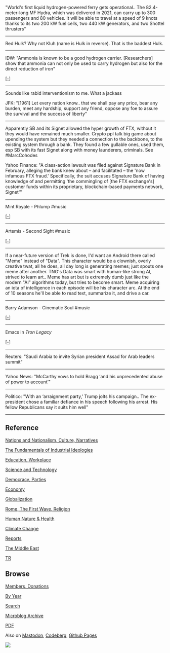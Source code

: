 
"World's first liquid hydrogen-powered ferry gets operational.. The
82.4-meter-long MF Hydra, which was delivered in 2021, can carry up to
300 passengers and 80 vehicles. It will be able to travel at a speed
of 9 knots thanks to its two 200 kW fuel cells, two 440 kW generators,
and two Shottel thrusters"

---

Red Hulk? Why not Kluh (name is Hulk in reverse). That is the baddest
Hulk.

---

IDW: "Ammonia is known to be a good hydrogen carrier. [Researchers]
show that ammonia can not only be used to carry hydrogen but also for
the direct reduction of iron"

[[-]](https://idw-online.de/en/news811876)

---

Sounds like rabid interventionism to me. What a jackass

JFK: "[1961] Let every nation know..  that we shall pay any price,
bear any burden, meet any hardship, support any friend, oppose any foe
to assure the survival and the success of liberty"

---

Apparently SB and its Signet allowed the hyper growth of FTX, without
it they would have remained much smaller. Crypto ppl talk big game
about upending the system but they needed a connection to the
backbone, to the existing system through a bank. They found a few
gullable ones, used them, esp SB with its fast Signet along with money
launderers, criminals. See \#MarcCohodes

Yahoo Finance: "A class-action lawsuit was filed against Signature
Bank in February, alleging the bank knew about – and facilitated – the
'now infamous FTX fraud.' Specifically, the suit accuses Signature
Bank of having knowledge of and permitting 'the commingling of [the
FTX exchange's] customer funds within its proprietary,
blockchain-based payments network, Signet'"

---

Mint Royale - Phlump \#music

[[-]](https://youtu.be/Xat1kcBhH4I)

---

Artemis - Second Sight \#music

[[-]](https://youtu.be/zeNwptYkYG8)

---

If a near-future version of Trek is done, I'd want an Android there
called "Meme" instead of "Data". This character would be a clownish,
overly creative twat, all he does, all day long is generating memes;
just spouts one meme after another. TNG's Data was smart with
human-like strong AI, strived to learn art.. Meme has art but is
extremely dumb just like the modern "AI" algorithms today, but tries
to become smart. Meme acquiring an iota of intelligence in each
episode will be his character arc. At the end of 10 seasons he'll be
able to read text, summarize it, and drive a car.

---

Barry Adamson - Cinematic Soul \#music

[[-]](https://youtu.be/WGYc40UivOs?t=61)

---

Emacs in *Tron Legacy*

[[-]](https://i0.wp.com/craphound.com/images/TRON_GFX_BR_08.JPG?w=970)

---

Reuters: "Saudi Arabia to invite Syrian president Assad for Arab
leaders summit"

---

Yahoo News: "McCarthy vows to hold Bragg ‘and his unprecedented abuse
of power to account’"

---

Politico: "With an ‘arraignment party,’ Trump jolts his campaign.. The
ex-president chose a familiar defiance in his speech following his
arrest. His fellow Republicans say it suits him well"

---

## Reference

[Nations and Nationalism, Culture, Narratives](0119/2013/02/nations-and-nationalism.html)

[The Fundamentals of Industrial Ideologies](0119/2011/04/fundamentals-of-industrial-ideologies.html)

[Education, Workplace](0119/2017/09/education-workplace.html)

[Science and Technology](0119/2018/09/science-technology.html)

[Democracy, Parties](0119/2016/11/democracy.html)

[Economy](2021/01/economy.html)

[Globalization](0119/2018/09/globalization.html)

[Rome, The First Wave, Religion](0119/2017/12/rome.html)

[Human Nature & Health](2020/07/human-nature.html)

[Climate Change](2022/01/climate.html)

[Reports](2021/01/reports.html)

[The Middle East](0119/2019/07/middleeast.html)

[TR](../tr/index.html)

## Browse

[Members, Donations](2022/08/members.html)

[By Year](years.html)

[Search](search.html)

[Microblog Archive](mbl/index.html)

[PDF](https://drive.google.com/uc?export=view&id=1FSi-1MnqXVq_PVTEXzzflwN8-7h92N_R)

Also on 
[Mastodon](https://masto.ai/@muratk3n),
[Codeberg](https://muratk5n.codeberg.page/en/),
[Github Pages](https://muratk5n.github.io/thirdwave/en/)

<img src='https://drive.google.com/uc?export=view&id=1zsIeciFSvlr-sWB84Tc0mfZ_NYqn9VQx'/> 

